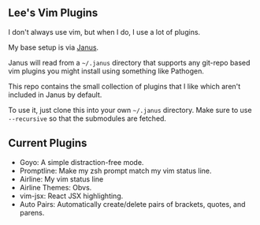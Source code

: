 Lee's Vim Plugins
------------------

I don't always use vim, but when I do, I use a lot of plugins.

My base setup is via [Janus](https://github.com/carlhuda/janus).

Janus will read from a `~/.janus` directory that supports any git-repo based
vim plugins you might install using something like Pathogen.

This repo contains the small collection of plugins that I like which
aren't included in Janus by default.

To use it, just clone this into your own `~/.janus` directory. Make
sure to use `--recursive` so that the submodules are fetched.

Current Plugins
---------------

- Goyo: A simple distraction-free mode.
- Promptline: Make my zsh prompt match my vim status line.
- Airline: My vim status line
- Airline Themes: Obvs.
- vim-jsx: React JSX highlighting.
- Auto Pairs: Automatically create/delete pairs of brackets, quotes,
  and parens.


